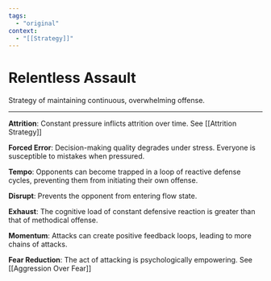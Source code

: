 ```yaml
---
tags:
  - "original"
context:
  - "[[Strategy]]"
---
```


# Relentless Assault

Strategy of maintaining continuous, overwhelming offense.

---

**Attrition**: Constant pressure inflicts attrition over time. See [[Attrition Strategy]]

**Forced Error**: Decision-making quality degrades under stress. Everyone is susceptible to mistakes when pressured.

**Tempo**: Opponents can become trapped in a loop of reactive defense cycles, preventing them from initiating their own offense.

**Disrupt**: Prevents the opponent from entering flow state.

**Exhaust**: The cognitive load of constant defensive reaction is greater than that of methodical offense.

**Momentum**: Attacks can create positive feedback loops, leading to more chains of attacks.

**Fear Reduction**: The act of attacking is psychologically empowering. See [[Aggression Over Fear]]
